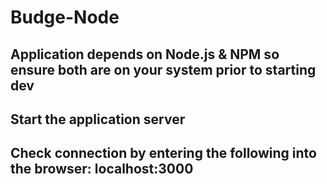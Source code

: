 # Budge-Node

## Application depends on Node.js & NPM so ensure both are on your system prior to starting dev

## Start the application server

## Check connection by entering the following into the browser: localhost:3000 

